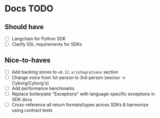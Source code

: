 # Docs TODO

## Should have

- [ ] Langchain for Python SDK
- [ ] Clarify SSL requirements for SDKs

## Nice-to-haves

- [ ] Add backing stores to `v0.12.x/integrations` section
- [ ] Change voice from 1st-person to 3rd-person (we/our -> Cyborg/Cyborg's)
- [ ] Add performance benchmarks
- [ ] Replace boilerplate "Exceptions" with language-specific exceptions in SDK docs
- [ ] Cross-reference all return formats/types across SDKs & harmonize using contract tests